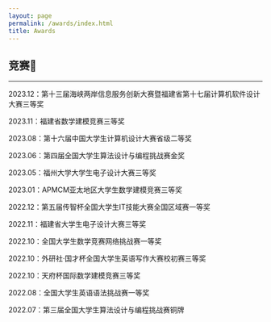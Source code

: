 ```yaml
---
layout: page
permalink: /awards/index.html
title: Awards
---
```


## 竞赛🥇

------

2023.12：第十三届海峡两岸信息服务创新大赛暨福建省第十七届计算机软件设计大赛三等奖

2023.11：福建省数学建模竞赛三等奖

2023.08：第十六届中国大学生计算机设计大赛省级二等奖

2023.06：第四届全国大学生算法设计与编程挑战赛金奖

2023.05：福州大学大学生电子设计大赛三等奖

2023.01：APMCM亚太地区大学生数学建模竞赛三等奖

2022.12：第五届传智杯全国大学生IT技能大赛全国区域赛一等奖 

2022.11：福建省大学生电子设计大赛三等奖

2022.10：全国大学生数学竞赛网络挑战赛一等奖

2022.10：外研社·国才杯全国大学生英语写作大赛校初赛三等奖

2022.10：天府杯国际数学建模竞赛三等奖

2022.08：全国大学生英语语法挑战赛一等奖

2022.07：第三届全国大学生算法设计与编程挑战赛铜牌<br>
